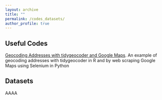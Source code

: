 ```yaml
---
layout: archive
title: ""
permalink: /codes_datasets/
author_profile: true
---
```



<h2>Useful Codes</h2>

[Geocoding Addresses with tidygeocoder and Google Maps](https://github.com/femdias/Geocoding-Addresses).
An example of geocoding addresses with tidygeocoder in R and by web scraping Google Maps using Selenium in Python

<h2>Datasets</h2>

AAAA
